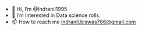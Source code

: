 - 👋 Hi, I’m @Indranil1995
- 👀 I’m interested in Data science rolls.
- 📫 How to reach me indranil.biswas786@gmail.com

<!---
Indranil1995/Indranil1995 is a ✨ special ✨ repository because its `README.md` (this file) appears on your GitHub profile.
You can click the Preview link to take a look at your changes.
--->
